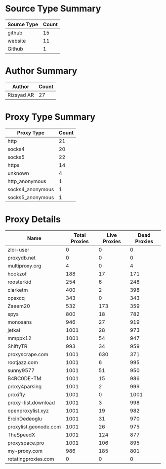 # Source Type Summary

| Source Type | Count |
|-------------|-------|
| github | 15 |
| website | 11 |
| Github | 1 |


# Author Summary

| Author | Count |
|--------|-------|
| Rizsyad AR | 27 |


# Proxy Type Summary

| Proxy Type | Count |
|------------|-------|
| http | 21 |
| socks4 | 20 |
| socks5 | 22 |
| https | 14 |
| unknown | 4 |
| http_anonymous | 1 |
| socks4_anonymous | 1 |
| socks5_anonymous | 1 |


# Proxy Details

| Name | Total Proxies | Live Proxies | Dead Proxies |
|------|---------------|--------------|---------------|
| zloi-user | 0 | 0 | 0 |
| proxydb.net | 0 | 0 | 0 |
| multiproxy.org | 4 | 0 | 4 |
| hookzof | 188 | 17 | 171 |
| roosterkid | 254 | 6 | 248 |
| clarketm | 400 | 2 | 398 |
| opsxcq | 343 | 0 | 343 |
| Zaeem20 | 532 | 173 | 359 |
| spys | 800 | 18 | 782 |
| monosans | 946 | 27 | 919 |
| jetkai | 1001 | 28 | 973 |
| mmppx12 | 1001 | 54 | 947 |
| ShiftyTR | 993 | 34 | 959 |
| proxyscrape.com | 1001 | 630 | 371 |
| rootjazz.com | 1001 | 6 | 995 |
| sunny9577 | 1001 | 51 | 950 |
| B4RC0DE-TM | 1001 | 15 | 986 |
| proxy4parsing | 1001 | 2 | 999 |
| proxifly | 1001 | 0 | 1001 |
| proxy-list.download | 1001 | 3 | 998 |
| openproxylist.xyz | 1001 | 19 | 982 |
| ErcinDedeoglu | 1001 | 31 | 970 |
| proxylist.geonode.com | 1001 | 26 | 975 |
| TheSpeedX | 1001 | 124 | 877 |
| proxyspace.pro | 1001 | 106 | 895 |
| my-proxy.com | 986 | 185 | 801 |
| rotatingproxies.com | 0 | 0 | 0 |
